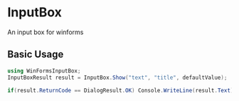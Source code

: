 # InputBox

An input box for winforms

## Basic Usage

```cs
using WinFormsInputBox;
InputBoxResult result = InputBox.Show("text", "title", defaultValue);

if(result.ReturnCode == DialogResult.OK) Console.WriteLine(result.Text);
```